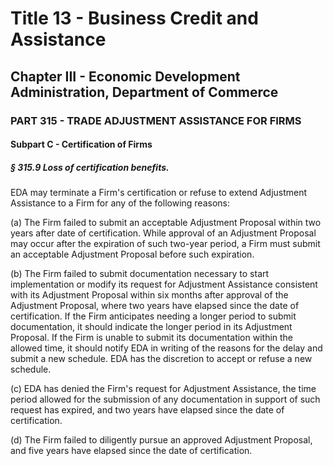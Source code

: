 
# Title 13 - Business Credit and Assistance
## Chapter III - Economic Development Administration, Department of Commerce
### PART 315 - TRADE ADJUSTMENT ASSISTANCE FOR FIRMS
#### Subpart C - Certification of Firms
##### § 315.9 Loss of certification benefits.

EDA may terminate a Firm's certification or refuse to extend Adjustment Assistance to a Firm for any of the following reasons:

(a) The Firm failed to submit an acceptable Adjustment Proposal within two years after date of certification. While approval of an Adjustment Proposal may occur after the expiration of such two-year period, a Firm must submit an acceptable Adjustment Proposal before such expiration.

(b) The Firm failed to submit documentation necessary to start implementation or modify its request for Adjustment Assistance consistent with its Adjustment Proposal within six months after approval of the Adjustment Proposal, where two years have elapsed since the date of certification. If the Firm anticipates needing a longer period to submit documentation, it should indicate the longer period in its Adjustment Proposal. If the Firm is unable to submit its documentation within the allowed time, it should notify EDA in writing of the reasons for the delay and submit a new schedule. EDA has the discretion to accept or refuse a new schedule.

(c) EDA has denied the Firm's request for Adjustment Assistance, the time period allowed for the submission of any documentation in support of such request has expired, and two years have elapsed since the date of certification.

(d) The Firm failed to diligently pursue an approved Adjustment Proposal, and five years have elapsed since the date of certification.
